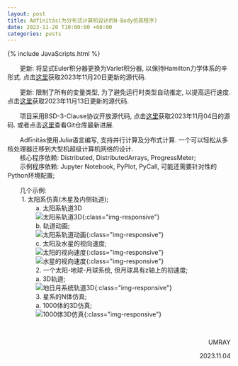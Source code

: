 ```yaml
---
layout: post
title: Adfīnitās(为分布式计算机设计的N-Body仿真程序)
date: 2023-11-20 T10:00:00 +08:00
categories: posts
---
```


{% include JavaScripts.html %}

&emsp;&emsp;更新: 将显式Euler积分器更换为Varlet积分器, 以保持Hamilton力学体系的辛形式. 点击[这里](https://github.com/Umaru-Xi/Adfinitas/releases/download/2023-11-20/Adfinitas.tar.xz "最新源代码")获取2023年11月20日更新的源代码.  

&emsp;&emsp;更新: 限制了所有的变量类型, 为了避免运行时类型自动推定, 以提高运行速度. 点击[这里](https://github.com/Umaru-Xi/Adfinitas/releases/download/2023-11-13/Adfinitas.tar.xz "最新源代码")获取2023年11月13日更新的源代码.  

&emsp;&emsp;项目采用BSD-3-Clause协议开放源代码, 点击[这里](https://github.com/Umaru-Xi/Adfinitas/releases/download/2023-11-04/Adfinitas.tar.xz "源代码")获取2023年11月04日的源码. 或者点击[这里](https://github.com/Umaru-Xi/Adfinitas "Git仓库")查看Git仓库最新进展.  

&emsp;&emsp;Adfīnitās使用Julia语言编写, 支持并行计算及分布式计算. 一个可以轻松从多核处理器迁移到大型机超级计算机网络的设计.  
&emsp;&emsp;核心程序依赖: Distributed, DistributedArrays, ProgressMeter;  
&emsp;&emsp;示例程序依赖: Jupyter Notebook, PyPlot, PyCall, 可能还需要针对性的Python环境配置;  

&emsp;&emsp;几个示例:  
&emsp;&emsp; 1. 太阳系仿真(木星及内侧轨道);  
&emsp;&emsp; &emsp;&emsp; a. 太阳系轨道3D  
&emsp;&emsp; &emsp;&emsp; ![太阳系轨道3D](/include/Adfinitas/position.svg.png){:class="img-responsive"}  
&emsp;&emsp; &emsp;&emsp; b. 轨道动画;  
&emsp;&emsp; &emsp;&emsp; ![太阳系轨道动画](/include/Adfinitas/animePosition.gif){:class="img-responsive"}  
&emsp;&emsp; &emsp;&emsp; c. 太阳及水星的视向速度;  
&emsp;&emsp; &emsp;&emsp; ![太阳的视向速度](/include/Adfinitas/SunRadialVelocity.svg.png){:class="img-responsive"}  
&emsp;&emsp; &emsp;&emsp; ![水星的视向速度](/include/Adfinitas/MercuryRadialVelocity.svg.png){:class="img-responsive"}  
&emsp;&emsp; &emsp;&emsp; 2. 一个太阳-地球-月球系统, 但月球具有z轴上的初速度;  
&emsp;&emsp; &emsp;&emsp; a. 3D轨道;  
&emsp;&emsp; &emsp;&emsp; ![地日月系统轨道3D](/include/Adfinitas/MoonPosition.svg.png){:class="img-responsive"}  
&emsp;&emsp; &emsp;&emsp; 3. 星系的N体仿真;  
&emsp;&emsp; &emsp;&emsp; a. 1000体的3D仿真;  
&emsp;&emsp; &emsp;&emsp; ![1000体3D仿真](/include/Adfinitas/animeGalaxyPosition.gif){:class="img-responsive"}  

&emsp;&emsp;  
<p align="right">UMRAY</p>
<p align="right">2023.11.04</p>
